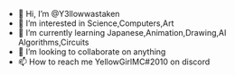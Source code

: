 - 👋 Hi, I’m @Y3llowwastaken
- 👀 I’m interested in Science,Computers,Art
- 🌱 I’m currently learning Japanese,Animation,Drawing,AI Algorithms,Circuits
- 💞️ I’m looking to collaborate on anything
- 📫 How to reach me YellowGirlMC#2010 on discord

<!---
Y3llowwastaken/Y3llowwastaken is a ✨ special ✨ repository because its `README.md` (this file) appears on your GitHub profile.
You can click the Preview link to take a look at your changes.
--->
